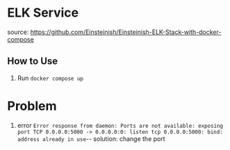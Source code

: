 # ELK Service

source: https://github.com/Einsteinish/Einsteinish-ELK-Stack-with-docker-compose

## How to Use

1. Run `docker compose up`

# Problem

1. error `Error response from daemon: Ports are not available: exposing port TCP 0.0.0.0:5000 -> 0.0.0.0:0: listen tcp 0.0.0.0:5000: bind: address already in use`-- solution: change the port
